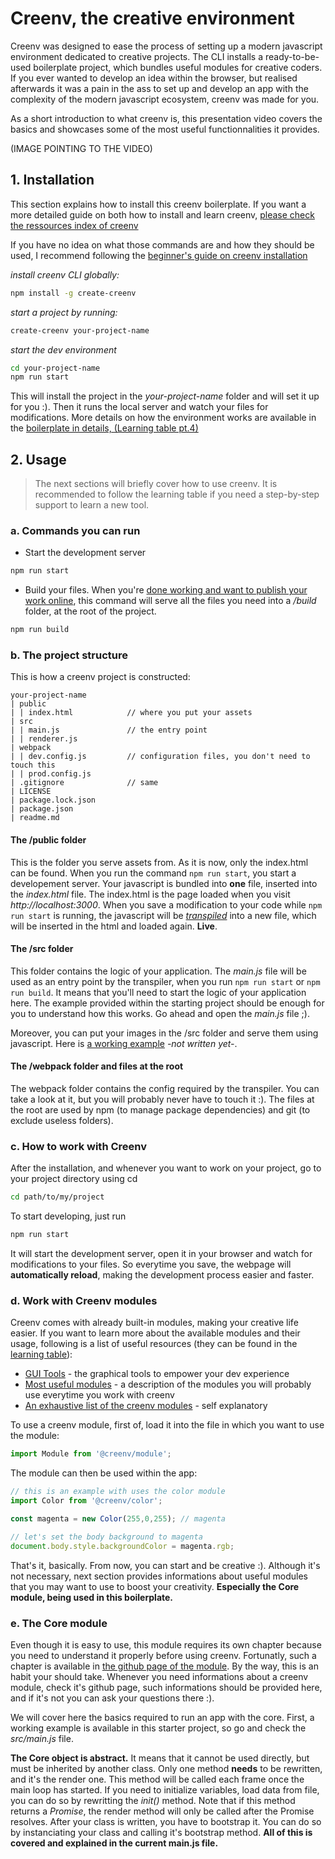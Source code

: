 # Creenv, the creative environment

Creenv was designed to ease the process of setting up a modern javascript environment dedicated to creative projects. The CLI installs a ready-to-be-used boilerplate project, which bundles useful modules for creative coders. If you ever wanted to develop an idea within the browser, but realised afterwards it was a pain in the ass to set up and develop an app with the complexity of the modern javascript ecosystem, creenv was made for you.

As a short introduction to what creenv is, this presentation video covers the basics and showcases some of the most useful functionnalities it provides.

(IMAGE POINTING TO THE VIDEO)

## 1. Installation 

This section explains how to install this creenv boilerplate. If you want a more detailed guide on both how to install and learn creenv, [please check the ressources index of creenv](https://github.com/bcrespy/creenv#readme)

If you have no idea on what those commands are and how they should be used, I recommend following the [beginner's guide on creenv installation](https://google.com)

*install creenv CLI globally:*

```bash
npm install -g create-creenv
```

*start a project by running:*

```bash
create-creenv your-project-name
```

*start the dev environment*

```bash
cd your-project-name
npm run start
```

This will install the project in the *your-project-name* folder and will set it up for you :). Then it runs the local server and watch your files for modifications. More details on how the environment works are available in the [boilerplate in details, (Learning table pt.4)](https://google.fr)

## 2. Usage

> The next sections will briefly cover how to use creenv. It is recommended to follow the learning table if you need a step-by-step support to learn a new tool.

### a. Commands you can run 

* Start the development server
```bash
npm run start
```

* Build your files. When you're [done working and want to publish your work online](https://google.com), this command will serve all the files you need into a */build* folder, at the root of the project.
```bash
npm run build
```

### b. The project structure 

This is how a creenv project is constructed:

```
your-project-name
| public 
| | index.html            // where you put your assets
| src
| | main.js               // the entry point
| | renderer.js
| webpack           
| | dev.config.js         // configuration files, you don't need to touch this
| | prod.config.js
| .gitignore              // same
| LICENSE 
| package.lock.json
| package.json 
| readme.md
```

#### The /public folder 

This is the folder you serve assets from. As it is now, only the index.html can be found. When you run the command `npm run start`, you start a developement server. Your javascript is bundled into **one** file, inserted into the *index.html* file. The index.html is the page loaded when you visit *http://localhost:3000*. When you save a modification to your code while `npm run start` is running, the javascript will be [*transpiled*](https://scotch.io/tutorials/javascript-transpilers-what-they-are-why-we-need-them) into a new file, which will be inserted in the html and loaded again. **Live**.

#### The /src folder 

This folder contains the logic of your application. The *main.js* file will be used as an entry point by the transpiler, when you run `npm run start` or `npm run build`. It means that you'll need to start the logic of your application here. The example provided within the starting project should be enough for you to understand how this works. Go ahead and open the *main.js* file ;).

Moreover, you can put your images in the /src folder and serve them using javascript. Here is [a working example](null) *-not written yet-*.

#### The /webpack folder and files at the root 

The webpack folder contains the config required by the transpiler. You can take a look at it, but you will probably never have to touch it :). The files at the root are used by npm (to manage package dependencies) and git (to exclude useless folders). 

### c. **How to work with Creenv**

After the installation, and whenever you want to work on your project, go to your project directory using cd 

``` bash 
cd path/to/my/project
```

To start developing, just run 

``` bash
npm run start 
```

It will start the development server, open it in your browser and watch for modifications to your files. So everytime you save, the webpage will **automatically reload**, making the development process easier and faster. 

### d. Work with Creenv modules

Creenv comes with already built-in modules, making your creative life easier. If you want to learn more about the available modules and their usage, following is a list of useful resources (they can be found in the [learning table](https://github.com/bcrespy/creenv/blob/master/learning-table.md)):

* [GUI Tools](http) - the graphical tools to empower your dev experience
* [Most useful modules](https://google) - a description of the modules you will probably use everytime you work with creenv
* [An exhaustive list of the creenv modules](http) - self explanatory

To use a creenv module, first of, load it into the file in which you want to use the module:

```js
import Module from '@creenv/module';
```

The module can then be used within the app: 

```js
// this is an example with uses the color module
import Color from '@creenv/color';

const magenta = new Color(255,0,255); // magenta

// let's set the body background to magenta
document.body.style.backgroundColor = magenta.rgb;
```

That's it, basically. From now, you can start and be creative :). Although it's not necessary, next section provides informations about useful modules that you may want to use to boost your creativity. **Especially the Core module, being used in this boilerplate.**

### e. The **Core** module

Even though it is easy to use, this module requires its own chapter because you need to understand it properly before using creenv. Fortunatly, such a chapter is available in [the github page of the module](https://github.com/bcrespy/creenv-core). By the way, this is an habit your should take. Whenever you need informations about a creenv module, check it's github page, such informations should be provided here, and if it's not you can ask your questions there :).

We will cover here the basics required to run an app with the core. First, a working example is available in this starter project, so go and check the *src/main.js* file.

**The Core object is abstract.** It means that it cannot be used directly, but must be inherited by another class. Only one method **needs** to be rewritten, and it's the render one. This method will be called each frame once the main loop has started. If you need to initialize variables, load data from file, you can do so by rewritting the *init()* method. Note that if this method returns a *Promise*, the render method will only be called after the Promise resolves. After your class is written, you have to bootstrap it. You can do so by instanciating your class and calling it's bootstrap method. **All of this is covered and explained in the current main.js file.**